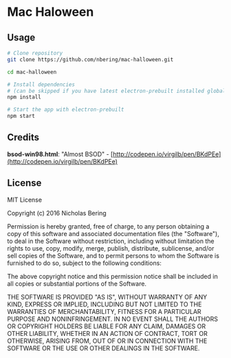 # Mac Haloween

## Usage

```bash
# Clone repository
git clone https://github.com/nbering/mac-halloween.git

cd mac-halloween

# Install dependencies
# (can be skipped if you have latest electron-prebuilt installed globally)
npm install

# Start the app with electron-prebuilt
npm start
```

## Credits


**bsod-win98.html**: "Almost BSOD" - [http://codepen.io/virgilb/pen/BKdPEe](http://codepen.io/virgilb/pen/BKdPEe)

## License

MIT License

Copyright (c) 2016 Nicholas Bering

Permission is hereby granted, free of charge, to any person obtaining a copy
of this software and associated documentation files (the "Software"), to deal
in the Software without restriction, including without limitation the rights
to use, copy, modify, merge, publish, distribute, sublicense, and/or sell
copies of the Software, and to permit persons to whom the Software is
furnished to do so, subject to the following conditions:

The above copyright notice and this permission notice shall be included in all
copies or substantial portions of the Software.

THE SOFTWARE IS PROVIDED "AS IS", WITHOUT WARRANTY OF ANY KIND, EXPRESS OR
IMPLIED, INCLUDING BUT NOT LIMITED TO THE WARRANTIES OF MERCHANTABILITY,
FITNESS FOR A PARTICULAR PURPOSE AND NONINFRINGEMENT. IN NO EVENT SHALL THE
AUTHORS OR COPYRIGHT HOLDERS BE LIABLE FOR ANY CLAIM, DAMAGES OR OTHER
LIABILITY, WHETHER IN AN ACTION OF CONTRACT, TORT OR OTHERWISE, ARISING FROM,
OUT OF OR IN CONNECTION WITH THE SOFTWARE OR THE USE OR OTHER DEALINGS IN THE
SOFTWARE.
